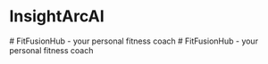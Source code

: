 # InsightArcAI
#   F i t F u s i o n H u b   -   y o u r   p e r s o n a l   f i t n e s s   c o a c h  
 #   F i t F u s i o n H u b   -   y o u r   p e r s o n a l   f i t n e s s   c o a c h  
 